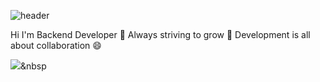 ![header](https://capsule-render.vercel.app/api?type=rounded&color=gradient&text=%20ChoeEuiSeung%20GitHub%20&height=300&fontSize=65&textBg=true)

Hi I'm Backend Developer 👋
Always striving to grow 💬
Development is all about collaboration 😄

<img src="https://img.shields.io/badge/Java-007396?style=flat&logo=Java&logoColor=white"/></a>&nbsp

